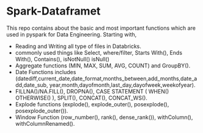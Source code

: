 # Spark-Dataframet
This repo contains about the basic and most important functions which are used in pyspark for Data Engineering. Starting with,
- Reading and Writing all type of files in Databricks.
- commonly used things like Select, where/filter, Starts With(), Ends With(), Contains(), isNotNull() isNull()
- Aggregate functions (MIN, MAX, SUM, AVG, COUNT) and GroupBY().
- Date Functions includes (datediff,current_date,date_format,months_between,add_months,date_add,date_sub,
                           year,month,dayofmonth,last_day,dayofweek,weekofyear).
- FILLNA()/NA.FILL(), DROPNA(), CASE STATEMENT ( WHEN() OTHERWISE() ), SPLIT(), CONCAT(), CONCAT_WS().
- Explode functions (explode(), explode_outer(), posexplode(), posexplode_outer()).
- Window Function (row_number(), rank(), dense_rank()), withColumn(), withColumnRenamed().


